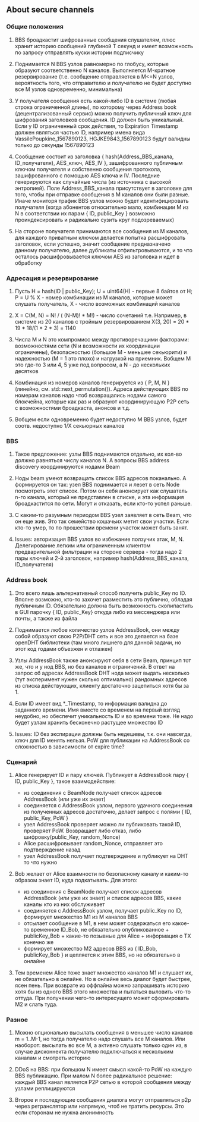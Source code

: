 ## About secure channels

### Общие положения

1. BBS броадкастит шифрованные сообщения слушателям, плюс хранит историю сообщений глубиной T секунд и имеет возможность по запросу отправлять куски истории подписчику

2. Поднимается N BBS узлов равномерно по глобусу, которые образуют соответственно N каналов. Выполняется M-кратное резервирование (т.е. сообщение отправляется в M<=N узлов, вероятность того, что отправителю и получателю не будет доступно все M узлов одновременно, минимальна)

3. У получателя сообщения есть какой-либо ID в системе (любая строка ограниченной длины), по которому через Address book (децентрализованный сервис) можно получить публичный ключ для шифрования заголовков сообщения. ID должен быть уникальный. Если у ID ограниченный срок действия, то Expiration Timestamp должен являться частью ID, например имена вида VassilePoupkine_1567890123, HGJKE9843_1567890123 будут валидны только до секунды 1567890123

4. Сообщение состоит из заголовка { hash(Address_BBS_канала, ID_получателя), AES_ключ, AES_IV }, зашифрованного публичным ключом получателя и собственно сообщения протокола, зашифрованного с помощью AES ключа и IV. Последние генерируются как случайные числа (из источника с высокой энтропией). Поле Address_BBS_канала присутствует в заголовке для того, чтобы при отправке сообщения в M каналов они были разные. Иначе мониторя трафик BBS узлов можно будет идентифицировать получателя (когда абонентов относительно мало, комбинации M из N в соответствии их парам { ID, public_Key } возможно проиндексировать и радикально сузить круг подозреваемых)

5. На стороне получателя принимаются все сообщения из M каналов, для каждого приватным ключом делается попытка расшифровать заголовок, если успешно, значит сообщение предназначено данному получателю, далее дубликаты отфильтровываются, и то что осталось расшифровывается ключом AES из заголовка и идет в обработку

### Адресация и резервирование

1. Пусть H = hash(ID | public_Key); U = uint64(H) - первые 8 байтов от H; P = U % X - номер комбинации из M каналов, которые может слушать получатель, Х - число возможных комбинаций каналов

2. X = C(M, N) = N! / ( (N-M)! * M!) - число сочетаний т.е. Например, в системе из 20 каналов с тройным резервированием X(3, 20) = 20 * 19 * 18/(1 * 2 * 3) = 1140

3. Числа M и N это компромисс между противоречащими факторами: возможностями сети (N и возможности их координации ограничены), безопасностью (большое M - меньшее секьюрити) и надежностью (M = 1 это плохо) и нагрузкой на приемник. Вобщем М это где-то 3 или 4, 5 уже под вопросом, а N - до нескольких десятков

4. Комбинация из номеров каналов генерируется из { P, M, N } (линейно, см. std::next_permutation()). Адреса действующих BBS по номерам каналов надо чтоб возвращались нодами самого блокчейна, которые как раз и образуют координирующую P2P сеть с возможностями броадкаста, анонсов и т.д.

5. Вобщем если одновременно будет недоступно M BBS узлов, будет соотв. недоступно 1/Х секьюрных каналов

### BBS

1. Такое предложение: узлы BBS поднимаются отдельно, их кол-во должно равняться числу каналов N. А вопросы BBS address discovery координируются нодами Beam

2. Ноды beam умеют возвращать список BBS адресов поканально. А формируется он так: узел BBS поднимается и лезет в сеть Node посмотреть этот список. Потом он себя анонсирует как слушатель n-го канала, который не представлен в списке, и эта информация броадкастится по сети. Могут и отказать, если кто-то успел раньше.

3. С каким-то разумным периодом BBS узел заявляет в сеть Beam, что он еще жив. Это так семейство кошачьих метит свои участки. Если кто-то умер, то по прошествии времени участок может быть занят.

4. Issues: авторизация BBS узлов во избежание ползучих атак, M, N. Делегирование легким или ограниченным клиентом предварительной фильтрации на стороне сервера - тогда надо 2 пары ключей и 2-й заголовок, например hash(Address_BBS_канала, ID_получателя)

### Address book

1. Это всего лишь альтернативный способ получить public_Key по ID. Вполне возможно, кто-то захочет разместить это публично, обладая публичным ID. Обязательно должна быть возможность скопипастить в GUI парочку { ID, public_Key} откуда либо из мессенджера или почты, а также из файла

2. Поднимается любое количество узлов AddressBook, они между собой образуют свою P2P/DHT сеть и все это делается на базе openDHT библиотеки (там много лишнего для данной задачи, но этот код годами объезжен и отлажен)

3. Узлы AddressBook также анонсируют себя в сети Beam, принцип тот же, что и у нод BBS, но без каналов и ограничений. В ответ на запрос об адресах AddressBook DHT нода может выдать несколько (тут эксперимент нужен сколько оптимально) рандомных адресов из списка действующих, клиенту достаточно зацепиться хотя бы за 1.

4. Если ID имеет вид *_Timestamp, то информация валидна до заданного времени. Имя вместе со временем на первый взгляд неудобно, но обеспечит уникальность ID и во времени тоже. Не надо будет узлам хранить бесконечно растущее множество ID

5. Issues: ID без экспирации должны быть недешевы, т.к. они навсегда, ключ для ID менять нельзя. PoW для публикации на AddressBook со сложностью в зависимости от expire time?

### Сценарий

1. Alice генерирует ID и пару ключей. Публикует в AddressBook пару { ID, public_Key }, такое взаимодействие:
	* из соединения с BeamNode получает список адресов AddressBook (или уже их знает)
	* соединяется с AddressBook узлом, первого удачного соединения из полученных адресов достаточно, делает запрос с полями { ID, public_Key, PoW }
	* узел AddressBook проверяет можно ли публиковать такой ID, проверяет PoW. Возвращает либо отказ, либо шифровку(public_Key, random_Nonce)
	* Alice расшифровывает random_Nonce, отправляет это подтверждение назад
	* узел AddressBook получает подтверждение и публикует на DHT то что нужно

2. Bob желает от Alice взаимности по безопасному каналу и каким-то образом знает ID, куда подкатывать. Для этого:
	* из соединения с BeamNode получает список адресов AddressBook (или уже их знает) и список адресов BBS, какие каналы кто из них обслуживает
	* соединяется с AddressBook узлом, получает public_Key по ID, формирует множество M1 из M каналов BBS
	* отсылает сообщение в M1, в нем может содержаться его какое-то временное ID_Bob, не обязательно опубликованное + publicKey_Bob + какие-то позывные для Alice + информация о TX конечно же
	* формирует множество M2 адресов BBS из { ID_Bob, publicKey_Bob } и цепляется к этим BBS, но не обязательно в онлайне

3. Тем временем Alice тоже знает множество каналов M1 и слушает их, не обязательно в онлайне. Но в онлайне весь диалог будет быстрее, ясен пень. При возврате из оффлайна можно запрашивать историю хотя бы из одного BBS этого множества и пытаться выловить что-то оттуда. При получении чего-то интересущего может сформировать M2 и слать туда.

### Разное

1. Можно опционально высылать сообщения в меньшее число каналов m = 1..M-1, но тогда получателю надо слушать все M каналов. Или наоборот: высылать во все M, а активно слушать только один из, в случае дисконнекта получателю подключаться к нескольким каналам и смотреть историю

2. DDoS на BBS: при большом N имеет смысл какой-то PoW на каждую BBS публикацию. При малом N более радикальное решение: каждый BBS канал является P2P сетью в которой сообщения между узлами реплицируются

3. Второе и последующие сообщения диалога могут отправляться p2p через ретранслятор или напрямую, чтоб не тратить ресурсы. Это если сторонам не нужна анонимность